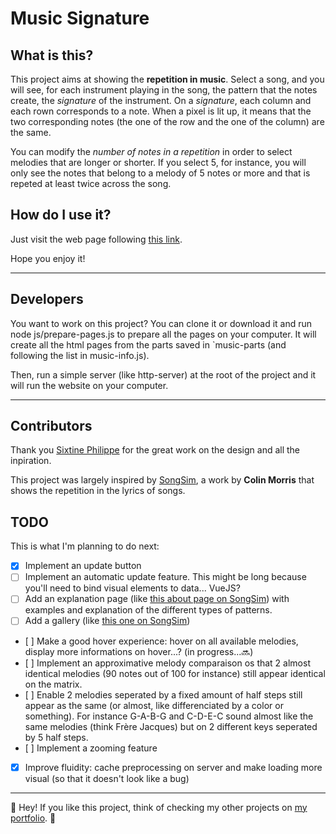 # Music Signature

## What is this?

This project aims at showing the **repetition in music**. Select a song, and you will see, for each instrument playing in the song, the pattern that the notes create, the *signature* of the instrument. On a *signature*, each column and each rown corresponds to a note. When a pixel is lit up, it means that the two corresponding notes (the one of the row and the one of the column) are the same.

You can modify the *number of notes in a repetition* in order to select melodies that are longer or shorter. If you select 5, for instance, you will only see the notes that belong to a melody of 5 notes or more and that is repeted at least twice across the song.

## How do I use it?

Just visit the web page following [this link](http://nicopatsch.github.io/MusicSignature).

Hope you enjoy it!

---

## Developers

You want to work on this project? You can clone it or download it and run node js/prepare-pages.js to prepare all the pages on your computer. It will create all the html pages from the parts saved in `music-parts (and following the list in music-info.js).

Then, run a simple server (like http-server) at the root of the project and it will run the website on your computer.

---

## Contributors

Thank you [Sixtine Philippe](https://sixtinephilippe.myportfolio.com/) for the great work on the design and all the inpiration.

This project was largely inspired by [SongSim](https://colinmorris.github.io/SongSim/), a work by **Colin Morris** that shows the repetition in the lyrics of songs.

## TODO
This is what I'm planning to do next:

- [x] Implement an update button
- [ ] Implement an automatic update feature. This might be long because you'll need to bind visual elements to data... VueJS?
- [ ] Add an explanation page (like [this about page on SongSim](https://colinmorris.github.io/SongSim/#/about)) with examples and explanation of the different types of patterns.
- [ ] Add a gallery (like [this one on SongSim](https://colinmorris.github.io/SongSim/#/gallery))
- [ ] Make a good hover experience: hover on all available melodies, display more informations on hover...? (in progress...🔜)
- [ ] Implement an approximative melody comparaison os that 2 almost identical melodies (90 notes out of 100 for instance) still appear identical on the matrix.
- [ ] Enable 2 melodies seperated by a fixed amount of half steps still appear as the same (or almost, like differenciated by a color or something). For instance G-A-B-G and C-D-E-C sound almost like the same melodies (think Frère Jacques) but on 2 different keys seperated by 5 half steps.
- [ ] Implement a zooming feature
- [x] Improve fluidity: cache preprocessing on server and make loading more visual (so that it doesn't look like a bug)

---

👋 Hey! If you like this project, think of checking my other projects on [my portfolio](http://nicopatsch.github.io/portfolio). 👋